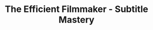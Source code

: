 ---
title: The Efficient Filmmaker - Subtitle Mastery
position: 62
Course Card:
  Title: The Efficient Filmmaker - Subtitle Mastery
  Educator: Mascha Deikova
  Image: "/assets/images/courses/the-efficient-filmmaker-subtitle-mastery/the-efficient-filmmaker-subtitle-mastery.jpg"
  Description: Learn to create subtitles using modern, AI-powered workflows. Streamline transcription, captioning, and translation across major NLEs.
  Lessons: 9
  Runtime Hours: 0
  Runtime Minutes: 55
  Topics:
  - editing
Course Page:
  Video: https://vimeo.com/1093798497
  Main Title: The Efficient Filmmaker - Subtitle Mastery
  Main Text: |
    Transcribing dialogue, creating subtitles, and translating them into multiple languages used to be time-consuming, repetitive tasks. Not anymore. With the help of AI, you can now streamline this entire process and focus more on storytelling.

    In this course, you'll learn everything you need to know about creating subtitles using modern, AI-powered workflows. Filmmaker and AI-enthusiast Mascha Deikova walks you through captioning techniques across major NLEs, shows you how to leverage text-based editing for faster, smoother post-production (especially for interviews and documentaries), and shares her go-to tips, tricks, and shortcuts for translating and formatting subtitles efficiently.

    "Subtitles Mastery" is the first part of MZed's new course series, "The Efficient Filmmaker", where we explore evolving tools that boost productivity and streamline workflows. Spend less time on busywork—and more time being creative.
  Main Image: "/assets/images/courses/the-efficient-filmmaker-subtitle-mastery/the-efficient-filmmaker-subtitle-mastery-1.jpg"
  Additional Images:
  - "/assets/images/courses/the-efficient-filmmaker-subtitle-mastery/the-efficient-filmmaker-subtitle-mastery-2.jpg"
  - "/assets/images/courses/the-efficient-filmmaker-subtitle-mastery/the-efficient-filmmaker-subtitle-mastery-3.jpg"
  - "/assets/images/courses/the-efficient-filmmaker-subtitle-mastery/the-efficient-filmmaker-subtitle-mastery-4.jpg"
  - "/assets/images/courses/the-efficient-filmmaker-subtitle-mastery/the-efficient-filmmaker-subtitle-mastery-5.jpg"
  - "/assets/images/courses/the-efficient-filmmaker-subtitle-mastery/the-efficient-filmmaker-subtitle-mastery-6.jpg"
  Review Average: 4.5
  # NOTE: Only include exactly 3 recommended courses below
  Courses:
  - learn-everything-in-premiere-pro
  - get-me-started-premiere-pro
  - speed-editing-final-cut-pro
  Lessons:
  - Lesson Title: Introduction
    Lesson Description: |-
      "AI" can be a controversial term in our industry—and we get it. But rejecting it altogether means missing out on a world of powerful, time-saving tools. In this module, we explain the purpose of this course, why we created it, and how these modern workflows can support your day-to-day work.
  - Lesson Title: Transcript & Captions Workflow in Adobe Premiere Pro
    Lesson Description: |-
      Here we dive deep into the automated features already built into Adobe Premiere Pro. You'll learn how to generate a full transcript of your video in seconds—and then turn that transcript into clean, properly timed subtitles right on your timeline.
  - Lesson Title: Automated Subtitles in DaVinci Resolve
    Lesson Description: |-
      This module offers a step-by-step guide to generating captions in DaVinci Resolve. We'll also explore Resolve's AI-powered transcription tool and get a first glimpse at what text-based editing looks like in practice.
  - Lesson Title: ScriptSync AI in Avid Media Composer
    Lesson Description: |-
      In this lesson, we focus on creating subtitles in Avid Media Composer. We'll use ScriptSync AI to generate a clean, structured transcript of an interview, and then use the SubCap tool to build subtitles. You'll also learn quick workarounds to split long text blocks into properly formatted, single-line subtitles.
  - Lesson Title: Tips and Tricks for Text-Based Editing
    Lesson Description: |-
      Familiar with the classic "paper cut" method? Now it's gone digital! In this module, we show you how to work with lines of transcript text to instantly create a rough cut on your timeline. We'll also share the most efficient workflow for doing this in Adobe Premiere Pro.
  - Lesson Title: Third-Party Tools for Quick AI Captions
    Lesson Description: |-
      Don't use any of the editing apps we've covered? No problem. There are plenty of other ways to create AI-powered captions—fast and affordably. In this module, we introduce you to a handful of third-party tools that get the job done.
  - Lesson Title: Formatting Subtitles
    Lesson Description: |-
      With the content of our subtitles ready, it's time to talk layout and design. In this module, you'll learn basic formatting principles and how to create reusable style presets to keep your subtitle designs consistent and time-efficient across projects.
  - Lesson Title: Effortless Translation Workflow for Subtitles
    Lesson Description: |-
      Sometimes, subtitles in one language just aren't enough. You need them in ten! This module offers a quick and effective workflow for translating captions with the help of LLMs (large language models), and shows how to properly import them back into your editing software—using DaVinci Resolve as an example.
  - Lesson Title: Different Subtitle and Caption Formats
    Lesson Description: |-
      In the final module, we explain the difference between subtitles and captions, and why both matter. You'll also get a clear overview of the various subtitle file formats and learn when and where to use each one.
course_purchase: false
layout: course
---